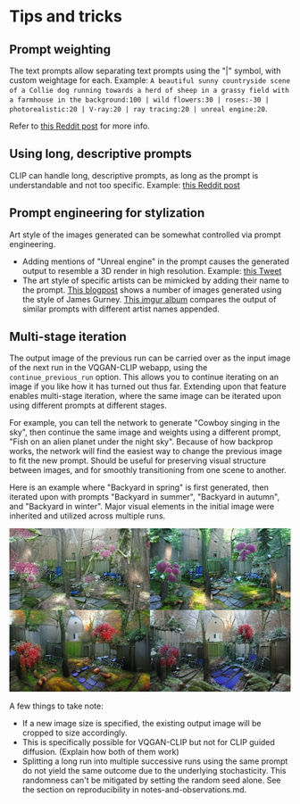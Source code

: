# Tips and tricks

## Prompt weighting

The text prompts allow separating text prompts using the "|" symbol, with custom weightage for each. Example: `A beautiful sunny countryside scene of a Collie dog running towards a herd of sheep in a grassy field with a farmhouse in the background:100 | wild flowers:30 | roses:-30 | photorealistic:20 | V-ray:20 | ray tracing:20 | unreal engine:20`. 

Refer to [this Reddit post](https://www.reddit.com/r/bigsleep/comments/p15fis/tutorial_an_introduction_for_newbies_to_using_the/) for more info. 

## Using long, descriptive prompts

CLIP can handle long, descriptive prompts, as long as the prompt is understandable and not too specific. Example: [this Reddit post](https://www.reddit.com/r/MediaSynthesis/comments/oej9qc/gptneo_vqganclip/)

## Prompt engineering for stylization

Art style of the images generated can be somewhat controlled via prompt engineering. 

+ Adding mentions of "Unreal engine" in the prompt causes the generated output to resemble a 3D render in high resolution. Example: [this Tweet](https://twitter.com/arankomatsuzaki/status/1399471244760649729?s=20)
+ The art style of specific artists can be mimicked by adding their name to the prompt. [This blogpost](https://moultano.wordpress.com/2021/07/20/tour-of-the-sacred-library/) shows a number of images generated using the style of James Gurney. [This imgur album](https://imgur.com/a/Ha7lsYu) compares the output of similar prompts with different artist names appended.

## Multi-stage iteration

The output image of the previous run can be carried over as the input image of the next run in the VQGAN-CLIP webapp, using the `continue_previous_run` option. This allows you to continue iterating on an image if you like how it has turned out thus far. Extending upon that feature enables multi-stage iteration, where the same image can be iterated upon using different prompts at different stages.

For example, you can tell the network to generate "Cowboy singing in the sky", then continue the same image and weights using a different prompt, "Fish on an alien planet under the night sky". Because of how backprop works, the network will find the easiest way to change the previous image to fit the new prompt. Should be useful for preserving visual structure between images, and for smoothly transitioning from one scene to another.

Here is an example where "Backyard in spring" is first generated, then iterated upon with prompts "Backyard in summer", "Backyard in autumn", and "Backyard in winter". Major visual elements in the initial image were inherited and utilized across multiple runs.

![Backyard in spring, summer, autumn and winter](images/four-seasons-20210808.jpg)

A few things to take note:
+ If a new image size is specified, the existing output image will be cropped to size accordingly.
+ This is specifically possible for VQGAN-CLIP but not for CLIP guided diffusion. (Explain how both of them work)
+ Splitting a long run into multiple successive runs using the same prompt do not yield the same outcome due to the underlying stochasticity. This randomness can't be mitigated by setting the random seed alone. See the section on reproducibility in notes-and-observations.md. 

